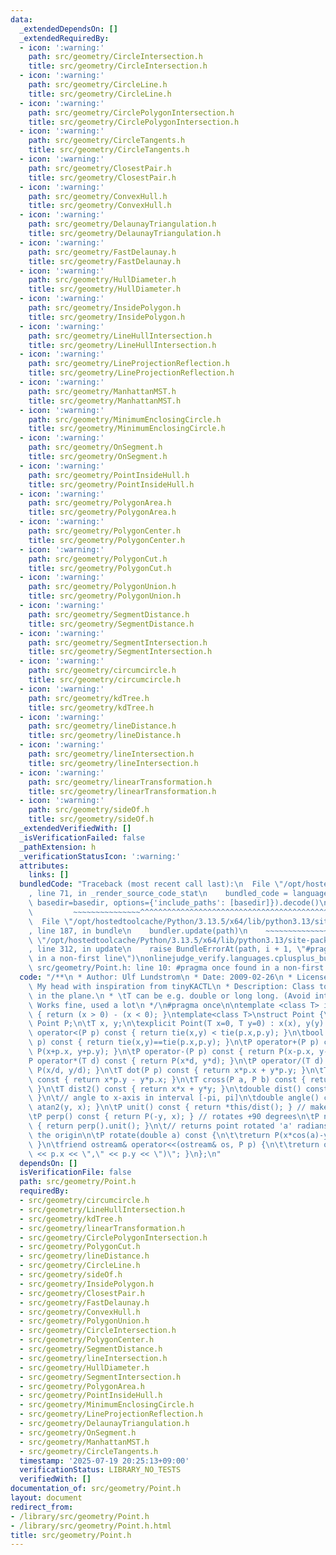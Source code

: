 ```yaml
---
data:
  _extendedDependsOn: []
  _extendedRequiredBy:
  - icon: ':warning:'
    path: src/geometry/CircleIntersection.h
    title: src/geometry/CircleIntersection.h
  - icon: ':warning:'
    path: src/geometry/CircleLine.h
    title: src/geometry/CircleLine.h
  - icon: ':warning:'
    path: src/geometry/CirclePolygonIntersection.h
    title: src/geometry/CirclePolygonIntersection.h
  - icon: ':warning:'
    path: src/geometry/CircleTangents.h
    title: src/geometry/CircleTangents.h
  - icon: ':warning:'
    path: src/geometry/ClosestPair.h
    title: src/geometry/ClosestPair.h
  - icon: ':warning:'
    path: src/geometry/ConvexHull.h
    title: src/geometry/ConvexHull.h
  - icon: ':warning:'
    path: src/geometry/DelaunayTriangulation.h
    title: src/geometry/DelaunayTriangulation.h
  - icon: ':warning:'
    path: src/geometry/FastDelaunay.h
    title: src/geometry/FastDelaunay.h
  - icon: ':warning:'
    path: src/geometry/HullDiameter.h
    title: src/geometry/HullDiameter.h
  - icon: ':warning:'
    path: src/geometry/InsidePolygon.h
    title: src/geometry/InsidePolygon.h
  - icon: ':warning:'
    path: src/geometry/LineHullIntersection.h
    title: src/geometry/LineHullIntersection.h
  - icon: ':warning:'
    path: src/geometry/LineProjectionReflection.h
    title: src/geometry/LineProjectionReflection.h
  - icon: ':warning:'
    path: src/geometry/ManhattanMST.h
    title: src/geometry/ManhattanMST.h
  - icon: ':warning:'
    path: src/geometry/MinimumEnclosingCircle.h
    title: src/geometry/MinimumEnclosingCircle.h
  - icon: ':warning:'
    path: src/geometry/OnSegment.h
    title: src/geometry/OnSegment.h
  - icon: ':warning:'
    path: src/geometry/PointInsideHull.h
    title: src/geometry/PointInsideHull.h
  - icon: ':warning:'
    path: src/geometry/PolygonArea.h
    title: src/geometry/PolygonArea.h
  - icon: ':warning:'
    path: src/geometry/PolygonCenter.h
    title: src/geometry/PolygonCenter.h
  - icon: ':warning:'
    path: src/geometry/PolygonCut.h
    title: src/geometry/PolygonCut.h
  - icon: ':warning:'
    path: src/geometry/PolygonUnion.h
    title: src/geometry/PolygonUnion.h
  - icon: ':warning:'
    path: src/geometry/SegmentDistance.h
    title: src/geometry/SegmentDistance.h
  - icon: ':warning:'
    path: src/geometry/SegmentIntersection.h
    title: src/geometry/SegmentIntersection.h
  - icon: ':warning:'
    path: src/geometry/circumcircle.h
    title: src/geometry/circumcircle.h
  - icon: ':warning:'
    path: src/geometry/kdTree.h
    title: src/geometry/kdTree.h
  - icon: ':warning:'
    path: src/geometry/lineDistance.h
    title: src/geometry/lineDistance.h
  - icon: ':warning:'
    path: src/geometry/lineIntersection.h
    title: src/geometry/lineIntersection.h
  - icon: ':warning:'
    path: src/geometry/linearTransformation.h
    title: src/geometry/linearTransformation.h
  - icon: ':warning:'
    path: src/geometry/sideOf.h
    title: src/geometry/sideOf.h
  _extendedVerifiedWith: []
  _isVerificationFailed: false
  _pathExtension: h
  _verificationStatusIcon: ':warning:'
  attributes:
    links: []
  bundledCode: "Traceback (most recent call last):\n  File \"/opt/hostedtoolcache/Python/3.13.5/x64/lib/python3.13/site-packages/onlinejudge_verify/documentation/build.py\"\
    , line 71, in _render_source_code_stat\n    bundled_code = language.bundle(stat.path,\
    \ basedir=basedir, options={'include_paths': [basedir]}).decode()\n          \
    \         ~~~~~~~~~~~~~~~^^^^^^^^^^^^^^^^^^^^^^^^^^^^^^^^^^^^^^^^^^^^^^^^^^^^^^^^^^^^^^^^^^\n\
    \  File \"/opt/hostedtoolcache/Python/3.13.5/x64/lib/python3.13/site-packages/onlinejudge_verify/languages/cplusplus.py\"\
    , line 187, in bundle\n    bundler.update(path)\n    ~~~~~~~~~~~~~~^^^^^^\n  File\
    \ \"/opt/hostedtoolcache/Python/3.13.5/x64/lib/python3.13/site-packages/onlinejudge_verify/languages/cplusplus_bundle.py\"\
    , line 312, in update\n    raise BundleErrorAt(path, i + 1, \"#pragma once found\
    \ in a non-first line\")\nonlinejudge_verify.languages.cplusplus_bundle.BundleErrorAt:\
    \ src/geometry/Point.h: line 10: #pragma once found in a non-first line\n"
  code: "/**\n * Author: Ulf Lundstrom\n * Date: 2009-02-26\n * License: CC0\n * Source:\
    \ My head with inspiration from tinyKACTL\n * Description: Class to handle points\
    \ in the plane.\n * \tT can be e.g. double or long long. (Avoid int.)\n * Status:\
    \ Works fine, used a lot\n */\n#pragma once\n\ntemplate <class T> int sgn(T x)\
    \ { return (x > 0) - (x < 0); }\ntemplate<class T>\nstruct Point {\n\ttypedef\
    \ Point P;\n\tT x, y;\n\texplicit Point(T x=0, T y=0) : x(x), y(y) {}\n\tbool\
    \ operator<(P p) const { return tie(x,y) < tie(p.x,p.y); }\n\tbool operator==(P\
    \ p) const { return tie(x,y)==tie(p.x,p.y); }\n\tP operator+(P p) const { return\
    \ P(x+p.x, y+p.y); }\n\tP operator-(P p) const { return P(x-p.x, y-p.y); }\n\t\
    P operator*(T d) const { return P(x*d, y*d); }\n\tP operator/(T d) const { return\
    \ P(x/d, y/d); }\n\tT dot(P p) const { return x*p.x + y*p.y; }\n\tT cross(P p)\
    \ const { return x*p.y - y*p.x; }\n\tT cross(P a, P b) const { return (a-*this).cross(b-*this);\
    \ }\n\tT dist2() const { return x*x + y*y; }\n\tdouble dist() const { return sqrt((double)dist2());\
    \ }\n\t// angle to x-axis in interval [-pi, pi]\n\tdouble angle() const { return\
    \ atan2(y, x); }\n\tP unit() const { return *this/dist(); } // makes dist()=1\n\
    \tP perp() const { return P(-y, x); } // rotates +90 degrees\n\tP normal() const\
    \ { return perp().unit(); }\n\t// returns point rotated 'a' radians ccw around\
    \ the origin\n\tP rotate(double a) const {\n\t\treturn P(x*cos(a)-y*sin(a),x*sin(a)+y*cos(a));\
    \ }\n\tfriend ostream& operator<<(ostream& os, P p) {\n\t\treturn os << \"(\"\
    \ << p.x << \",\" << p.y << \")\"; }\n};\n"
  dependsOn: []
  isVerificationFile: false
  path: src/geometry/Point.h
  requiredBy:
  - src/geometry/circumcircle.h
  - src/geometry/LineHullIntersection.h
  - src/geometry/kdTree.h
  - src/geometry/linearTransformation.h
  - src/geometry/CirclePolygonIntersection.h
  - src/geometry/PolygonCut.h
  - src/geometry/lineDistance.h
  - src/geometry/CircleLine.h
  - src/geometry/sideOf.h
  - src/geometry/InsidePolygon.h
  - src/geometry/ClosestPair.h
  - src/geometry/FastDelaunay.h
  - src/geometry/ConvexHull.h
  - src/geometry/PolygonUnion.h
  - src/geometry/CircleIntersection.h
  - src/geometry/PolygonCenter.h
  - src/geometry/SegmentDistance.h
  - src/geometry/lineIntersection.h
  - src/geometry/HullDiameter.h
  - src/geometry/SegmentIntersection.h
  - src/geometry/PolygonArea.h
  - src/geometry/PointInsideHull.h
  - src/geometry/MinimumEnclosingCircle.h
  - src/geometry/LineProjectionReflection.h
  - src/geometry/DelaunayTriangulation.h
  - src/geometry/OnSegment.h
  - src/geometry/ManhattanMST.h
  - src/geometry/CircleTangents.h
  timestamp: '2025-07-19 20:25:13+09:00'
  verificationStatus: LIBRARY_NO_TESTS
  verifiedWith: []
documentation_of: src/geometry/Point.h
layout: document
redirect_from:
- /library/src/geometry/Point.h
- /library/src/geometry/Point.h.html
title: src/geometry/Point.h
---
```

